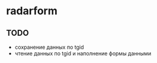 # radarform


## TODO

* сохранение данных по tgid
* чтение данных по tgid и наполнение формы данными